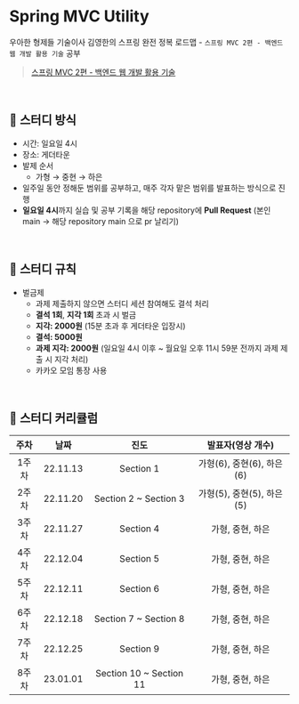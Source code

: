 # Spring MVC Utility
우아한 형제들 기술이사 김영한의 스프링 완전 정복 로드맵 - `스프링 MVC 2편 - 백엔드 웹 개발 활용 기술` 공부
> [스프링 MVC 2편 - 백엔드 웹 개발 활용 기술](https://www.inflearn.com/course/%EC%8A%A4%ED%94%84%EB%A7%81-mvc-2)
<br>

## 🌱 스터디 방식
- 시간: 일요일 4시
- 장소: 게더타운
- 발제 순서 
    - 가형 → 중현 → 하은
- 일주일 동안 정해둔 범위를 공부하고, 매주 각자 맡은 범위를 발표하는 방식으로 진행
- **일요일 4시**까지 실습 및 공부 기록을 해당 repository에 **Pull Request** (본인 main → 해당 repository main 으로 pr 날리기)
<br>

## 🌱 스터디 규칙
- 벌금제
    - 과제 제출하지 않으면 스터디 세션 참여해도 결석 처리
    - **결석 1회**, **지각 1회** 초과 시 벌금
    - **지각: 2000원** (15분 초과 후 게더타운 입장시)
    - **결석: 5000원**
    - **과제 지각: 2000원** (일요일 4시 이후 ~ 월요일 오후 11시 59분 전까지 과제 제출 시 지각 처리)
    - 카카오 모임 통장 사용
<br>

## 🌱 스터디 커리큘럼
| 주차 | 날짜 | 진도 | 발표자(영상 개수) |
| :---: | :---: | :---:| :---: |
| 1주차 | 22.11.13 | Section 1 | 가형(6), 중현(6), 하은(6) | 
| 2주차 | 22.11.20 | Section 2 ~ Section 3 | 가형(5), 중현(5), 하은(5) |
| 3주차 | 22.11.27 | Section 4 | 가형, 중현, 하은 |
| 4주차 | 22.12.04 | Section 5 | 가형, 중현, 하은 |
| 5주차 | 22.12.11 | Section 6 | 가형, 중현, 하은 |
| 6주차 | 22.12.18 | Section 7 ~ Section 8 | 가형, 중현, 하은 |
| 7주차 | 22.12.25 | Section 9 | 가형, 중현, 하은 |
| 8주차 | 23.01.01 | Section 10 ~ Section 11 | 가형, 중현, 하은 |
